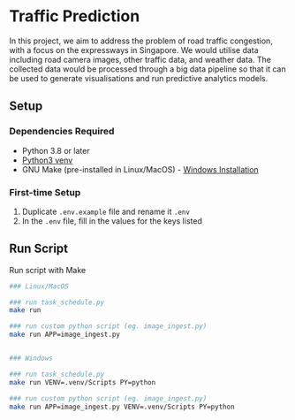 # Traffic Prediction

In this project, we aim to address the problem of road traffic congestion, with a focus on the expressways in Singapore. We would utilise data including road camera images, other traffic data, and weather data. The collected data would be processed through a big data pipeline so that it can be used to generate visualisations and run predictive analytics models.

## Setup

### Dependencies Required

- Python 3.8 or later
- [Python3 venv](https://docs.python.org/3/library/venv.html) 
- GNU Make (pre-installed in Linux/MacOS) - [Windows Installation](https://stackoverflow.com/questions/32127524/how-to-install-and-use-make-in-windows)

### First-time Setup

1. Duplicate `.env.example` file and rename it `.env`
2. In the `.env` file, fill in the values for the keys listed

## Run Script

Run script with Make

```bash
### Linux/MacOS

### run task_schedule.py
make run

### run custom python script (eg. image_ingest.py)
make run APP=image_ingest.py


### Windows

### run task_schedule.py
make run VENV=.venv/Scripts PY=python

### run custom python script (eg. image_ingest.py)
make run APP=image_ingest.py VENV=.venv/Scripts PY=python
```
